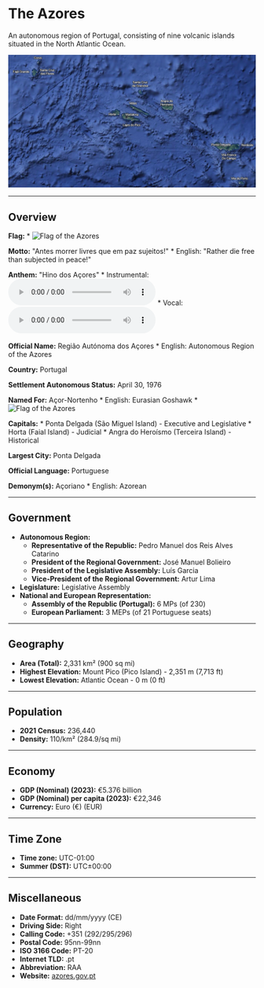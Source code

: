 # The Azores

An autonomous region of Portugal, consisting of nine volcanic islands situated in the North Atlantic Ocean.

![Azores @ Google Maps](./assets/azores-google-maps.png)

***

## Overview

**Flag:** 
    * <img src="/azores-wiki/img/azores-flag.png" alt="Flag of the Azores" class="small-img"/>

**Motto:** "Antes morrer livres que em paz sujeitos!" 
    * English: "Rather die free than subjected in peace!"

**Anthem:** "Hino dos Açores"
    * Instrumental: 
    <audio controls src="/azores-wiki/audio/hino-instrumental.mp3"></audio>
    * Vocal: 
    <audio controls src="/azores-wiki/audio/hino-cantado.mp3"></audio>

**Official Name:** Região Autónoma dos Açores
    * English: Autonomous Region of the Azores

**Country:** Portugal

**Settlement Autonomous Status:** April 30, 1976

**Named For:** Açor-Nortenho
    * English: Eurasian Goshawk
        * <img src="/azores-wiki/img/azores-bird.png" alt="Flag of the Azores" class="small-img"/>

**Capitals:**
    * Ponta Delgada (São Miguel Island) - Executive and Legislative
    * Horta (Faial Island) - Judicial
    * Angra do Heroísmo (Terceira Island) - Historical

**Largest City:** Ponta Delgada

**Official Language:** Portuguese

**Demonym(s):** Açoriano
    * English: Azorean

***

## Government

* **Autonomous Region:**
    * **Representative of the Republic:** Pedro Manuel dos Reis Alves Catarino
    * **President of the Regional Government:** José Manuel Bolieiro
    * **President of the Legislative Assembly:** Luís Garcia
    * **Vice-President of the Regional Government:** Artur Lima
* **Legislature:** Legislative Assembly
* **National and European Representation:**
    * **Assembly of the Republic (Portugal):** 6 MPs (of 230)
    * **European Parliament:** 3 MEPs (of 21 Portuguese seats)

***

## Geography

* **Area (Total):** 2,331 km² (900 sq mi)
* **Highest Elevation:** Mount Pico (Pico Island) - 2,351 m (7,713 ft)
* **Lowest Elevation:** Atlantic Ocean - 0 m (0 ft)

***

## Population

* **2021 Census:** 236,440
* **Density:** 110/km² (284.9/sq mi)

***

## Economy

* **GDP (Nominal) (2023):** €5.376 billion
* **GDP (Nominal) per capita (2023):** €22,346
* **Currency:** Euro (€) (EUR)

***

## Time Zone

* **Time zone:** UTC-01:00
* **Summer (DST):** UTC±00:00

***

## Miscellaneous

* **Date Format:** dd/mm/yyyy (CE)
* **Driving Side:** Right
* **Calling Code:** +351 (292/295/296)
* **Postal Code:** 95nn-99nn
* **ISO 3166 Code:** PT-20
* **Internet TLD:** .pt
* **Abbreviation:** RAA
* **Website:** [azores.gov.pt](https://azores.gov.pt/)